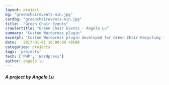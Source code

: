 ```yaml
---
layout: project
bg: "greenchairevents-min.jpg"
cardbg: "greenchairevents-min.jpg"
title:  "Green Chair Events"
crawlertitle: "Green Chair Events - Angelo Lu"
summary: "Custom Wordpress plugin"
excerpt: "Custom Wordpress plugin developed for Green Chair Recycling for easy and consistent posting of event details."
date:   2017-01-01 10:00:00 +0500
categories: projects
tags: 'projects'
tech: ['PHP', 'Wordpress']
author: angelo lu
---
```

##### A project by Angelo Lu